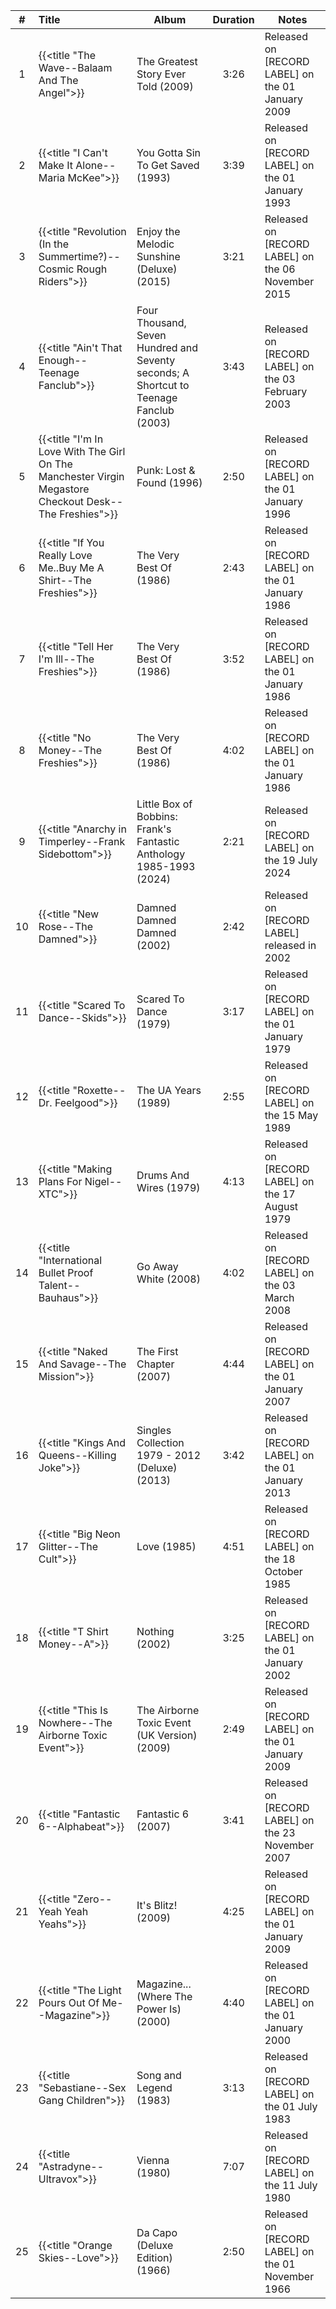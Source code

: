 | #  | Title                                                                                                  | Album                                                                                  | Duration | Notes                                              |
|:--:|:-------------------------------------------------------------------------------------------------------|----------------------------------------------------------------------------------------|:--------:|----------------------------------------------------|
| 1  | {{<title "The Wave--Balaam And The Angel">}}                                                           | The Greatest Story Ever Told (2009)                                                    |   3:26   | Released on [RECORD LABEL] on the 01 January 2009  |
| 2  | {{<title "I Can't Make It Alone--Maria McKee">}}                                                       | You Gotta Sin To Get Saved (1993)                                                      |   3:39   | Released on [RECORD LABEL] on the 01 January 1993  |
| 3  | {{<title "Revolution (In the Summertime?)--Cosmic Rough Riders">}}                                     | Enjoy the Melodic Sunshine (Deluxe) (2015)                                             |   3:21   | Released on [RECORD LABEL] on the 06 November 2015 |
| 4  | {{<title "Ain't That Enough--Teenage Fanclub">}}                                                       | Four Thousand, Seven Hundred and Seventy seconds; A Shortcut to Teenage Fanclub (2003) |   3:43   | Released on [RECORD LABEL] on the 03 February 2003 |
| 5  | {{<title "I'm In Love With The Girl On The Manchester Virgin Megastore Checkout Desk--The Freshies">}} | Punk: Lost & Found (1996)                                                              |   2:50   | Released on [RECORD LABEL] on the 01 January 1996  |
| 6  | {{<title "If You Really Love Me..Buy Me A Shirt--The Freshies">}}                                      | The Very Best Of (1986)                                                                |   2:43   | Released on [RECORD LABEL] on the 01 January 1986  |
| 7  | {{<title "Tell Her I'm Ill--The Freshies">}}                                                           | The Very Best Of (1986)                                                                |   3:52   | Released on [RECORD LABEL] on the 01 January 1986  |
| 8  | {{<title "No Money--The Freshies">}}                                                                   | The Very Best Of (1986)                                                                |   4:02   | Released on [RECORD LABEL] on the 01 January 1986  |
| 9  | {{<title "Anarchy in Timperley--Frank Sidebottom">}}                                                   | Little Box of Bobbins: Frank's Fantastic Anthology 1985-1993 (2024)                    |   2:21   | Released on [RECORD LABEL] on the 19 July 2024     |
| 10 | {{<title "New Rose--The Damned">}}                                                                     | Damned Damned Damned (2002)                                                            |   2:42   | Released on [RECORD LABEL] released in 2002        |
| 11 | {{<title "Scared To Dance--Skids">}}                                                                   | Scared To Dance (1979)                                                                 |   3:17   | Released on [RECORD LABEL] on the 01 January 1979  |
| 12 | {{<title "Roxette--Dr. Feelgood">}}                                                                    | The UA Years (1989)                                                                    |   2:55   | Released on [RECORD LABEL] on the 15 May 1989      |
| 13 | {{<title "Making Plans For Nigel--XTC">}}                                                              | Drums And Wires (1979)                                                                 |   4:13   | Released on [RECORD LABEL] on the 17 August 1979   |
| 14 | {{<title "International Bullet Proof Talent--Bauhaus">}}                                               | Go Away White (2008)                                                                   |   4:02   | Released on [RECORD LABEL] on the 03 March 2008    |
| 15 | {{<title "Naked And Savage--The Mission">}}                                                            | The First Chapter (2007)                                                               |   4:44   | Released on [RECORD LABEL] on the 01 January 2007  |
| 16 | {{<title "Kings And Queens--Killing Joke">}}                                                           | Singles Collection 1979 - 2012 (Deluxe) (2013)                                         |   3:42   | Released on [RECORD LABEL] on the 01 January 2013  |
| 17 | {{<title "Big Neon Glitter--The Cult">}}                                                               | Love (1985)                                                                            |   4:51   | Released on [RECORD LABEL] on the 18 October 1985  |
| 18 | {{<title "T Shirt Money--A">}}                                                                         | Nothing (2002)                                                                         |   3:25   | Released on [RECORD LABEL] on the 01 January 2002  |
| 19 | {{<title "This Is Nowhere--The Airborne Toxic Event">}}                                                | The Airborne Toxic Event (UK Version) (2009)                                           |   2:49   | Released on [RECORD LABEL] on the 01 January 2009  |
| 20 | {{<title "Fantastic 6--Alphabeat">}}                                                                   | Fantastic 6 (2007)                                                                     |   3:41   | Released on [RECORD LABEL] on the 23 November 2007 |
| 21 | {{<title "Zero--Yeah Yeah Yeahs">}}                                                                    | It's Blitz! (2009)                                                                     |   4:25   | Released on [RECORD LABEL] on the 01 January 2009  |
| 22 | {{<title "The Light Pours Out Of Me--Magazine">}}                                                      | Magazine... (Where The Power Is) (2000)                                                |   4:40   | Released on [RECORD LABEL] on the 01 January 2000  |
| 23 | {{<title "Sebastiane--Sex Gang Children">}}                                                            | Song and Legend (1983)                                                                 |   3:13   | Released on [RECORD LABEL] on the 01 July 1983     |
| 24 | {{<title "Astradyne--Ultravox">}}                                                                      | Vienna (1980)                                                                          |   7:07   | Released on [RECORD LABEL] on the 11 July 1980     |
| 25 | {{<title "Orange Skies--Love">}}                                                                       | Da Capo (Deluxe Edition) (1966)                                                        |   2:50   | Released on [RECORD LABEL] on the 01 November 1966 |
